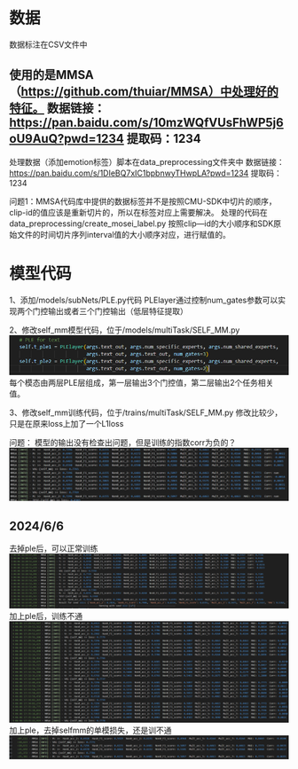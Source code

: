 # 数据

数据标注在CSV文件中

使用的是MMSA（https://github.com/thuiar/MMSA）中处理好的特征。
数据链接：https://pan.baidu.com/s/10mzWQfVUsFhWP5j6oU9AuQ?pwd=1234 
提取码：1234 
---
处理数据（添加emotion标签）脚本在data_preprocessing文件夹中
数据链接：https://pan.baidu.com/s/1DIeBQ7xIC1bpbnwyTHwpLA?pwd=1234 
提取码：1234 

问题1：MMSA代码库中提供的数据标签并不是按照CMU-SDK中切片的顺序，clip-id的值应该是重新切片的，所以在标签对应上需要解决。
处理的代码在data_preprocessing/create_mosei_label.py
按照clip—id的大小顺序和SDK原始文件的时间切片序列interval值的大小顺序对应，进行赋值的。


# 模型代码

1、添加/models/subNets/PLE.py代码
PLElayer通过控制num_gates参数可以实现两个门控输出或者三个门控输出（低层特征提取）

2、修改self_mm模型代码，位于/models/multiTask/SELF_MM.py
![alt text](image.png)
每个模态由两层PLE层组成，第一层输出3个门控值，第二层输出2个任务相关值。

3、修改self_mm训练代码，位于/trains/multiTask/SELF_MM.py
修改比较少，只是在原来loss上加了一个L1loss


问题：
模型的输出没有检查出问题，但是训练的指数corr为负的？
![alt text](image-1.png)

2024/6/6
---
去掉ple后，可以正常训练
![alt text](image-2.png)
加上ple后，训练不通
![alt text](image-3.png)
加上ple，去掉selfmm的单模损失，还是训不通
![alt text](image-4.png)